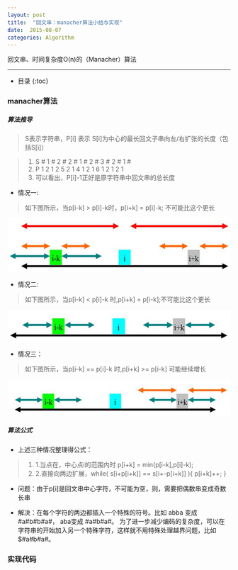 ```yaml
---
layout: post
title:  "回文串：manacher算法小结与实现"
date:  2015-08-07
categories: Algorithm
---
```


回文串、时间复杂度O(n)的（Manacher）算法

---

- 目录
  {:toc}


### manacher算法

##### 算法推导

> S表示字符串，P[i] 表示 S[i]为中心的最长回文子串向左/右扩张的长度（包括S[i]）

> 1. S     #  1  #  2  #  2  #  1  #  2  #  3  #  2  #  1  #
> 2. P     1  2  1  2  5  2  1  4  1  2  1  6  1  2  1  2  1
> 3. 可以看出，P[i]-1正好是原字符串中回文串的总长度


- 情况一: 

> 如下图所示，当p[i-k] > p[i]-k时，p[i+k] = p[i]-k; 不可能比这个更长

![manacher1](/images/manacher1.png)


- 情况二: 

> 如下图所示，当p[i-k] < p[i]-k 时,p[i+k] = p[i-k];不可能比这个更长

![manacher1](/images/manacher2.png)

- 情况三：

> 如下图所示，当p[i-k] == p[i]-k 时,p[i+k] >= p[i-k] 可能继续增长

![manacher1](/images/manacher3.png)

##### 算法公式

- 上述三种情况整理得公式：

> 1. 1.当点在，中心点i的范围内时 p[i+k] = min(p[i-k],p[i]-k);
> 2. 2.直接向两边扩展，while( s[i+p[i+k]] == s[i+-p[i+k]] ){ p[i+k]++; }

- 问题：由于p[i]是回文串中心字符，不可能为空，则，需要把偶数串变成奇数长串

- 解决：在每个字符的两边都插入一个特殊的符号。比如 abba 变成 #a#b#b#a#， aba变成 #a#b#a#。 为了进一步减少编码的复杂度，可以在字符串的开始加入另一个特殊字符，这样就不用特殊处理越界问题，比如$#a#b#a#。



### 实现代码

```java
     
	 
```
